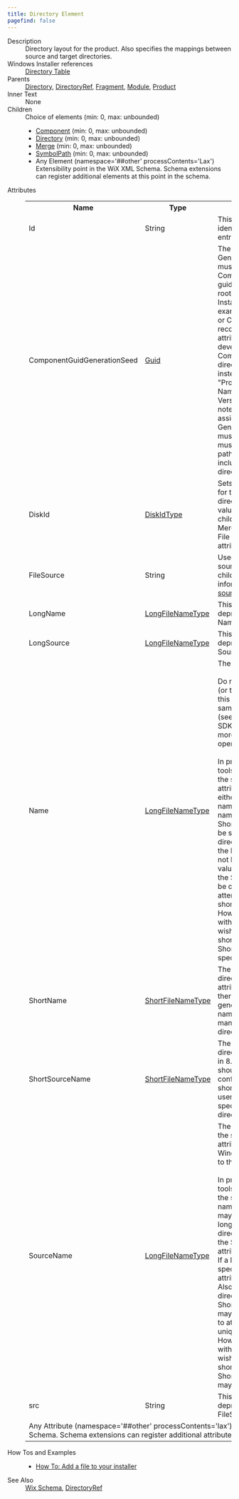 ```yaml
---
title: Directory Element
pagefind: false
---
```

<dl>
  <dt>Description</dt>
  <dd>Directory layout for the product.  Also specifies the mappings between source and target directories.</dd>
  <dt>Windows Installer references</dt>
  <dd>
    <a href="http://msdn.microsoft.com/library/aa368295.aspx" target="_blank">Directory Table</a>
  </dd>
  <dt>Parents</dt>
  <dd>
    <a href="../directory/">Directory</a>, <a href="../directoryref/">DirectoryRef</a>, <a href="../fragment/">Fragment</a>, <a href="../module/">Module</a>, <a href="../product/">Product</a></dd>
  <dt>Inner Text</dt>
  <dd>None</dd>
  <dt>Children</dt>
  <dd>Choice of elements (min: 0, max: unbounded)<ul><li><a href="../component/">Component</a> (min: 0, max: unbounded)</li><li><a href="../directory/">Directory</a> (min: 0, max: unbounded)</li><li><a href="../merge/">Merge</a> (min: 0, max: unbounded)</li><li><a href="../symbolpath/">SymbolPath</a> (min: 0, max: unbounded)</li><li><span class="extension">Any Element (namespace='##other' processContents='Lax')                          Extensibility point in the WiX XML Schema.  Schema extensions can register additional                         elements at this point in the schema.                     </span></li></ul></dd>
  <dt>Attributes</dt>
  <dd>
    <table cellspacing="0" cellpadding="0" class="schema">
      <tr>
        <th width="15%">Name</th>
        <th width="15%">Type</th>
        <th width="65%">Description</th>
        <th width="15%">Required</th>
      </tr>
      <tr>
        <td>Id</td>
        <td>String</td>
        <td>This value is the unique identifier of the directory entry.</td>
        <td>Yes</td>
      </tr>
      <tr>
        <td>ComponentGuidGenerationSeed</td>
        <td><a href="../simple_type_guid/">Guid</a></td>
        <td>                         The Component Guid Generation Seed is a guid that must be used when a Component with the generate guid directive ("*")                         is not rooted in a standard Windows Installer directory (for example, ProgramFilesFolder or CommonFilesFolder).                         It is recommended that this attribute be avoided and that developers install their Components under standard                         directories with unique names instead (for example, "ProgramFilesFolder\Company Name Product Name Version"). It is                         important to note that once a directory is assigned a Component Guid Generation Seed the value must not change until                         (and must be changed when) the path to that directory, including itself and all parent directories, changes.                     </td>
        <td>&nbsp;</td>
      </tr>
      <tr>
        <td>DiskId</td>
        <td><a href="../simple_type_diskidtype/">DiskIdType</a></td>
        <td>                         Sets the default disk identifier for the files contained in this directory.                         This attribute's value may be overridden by a child Component, Directory,                         Merge or File element. See the File or Merge elements' DiskId attribute for                         more information.                     </td>
        <td>&nbsp;</td>
      </tr>
      <tr>
        <td>FileSource</td>
        <td>String</td>
        <td>Used to set the file system source for this directory's child elements. For more information, see <a href="../../../howtos/general/specifying_source_files">Specifying source files</a>.</td>
        <td>&nbsp;</td>
      </tr>
      <tr>
        <td>LongName</td>
        <td><a href="../simple_type_longfilenametype/">LongFileNameType</a></td>
        <td>This attribute has been deprecated; please use the Name attribute instead.</td>
        <td>&nbsp;</td>
      </tr>
      <tr>
        <td>LongSource</td>
        <td><a href="../simple_type_longfilenametype/">LongFileNameType</a></td>
        <td>This attribute has been deprecated; please use the SourceName attribute instead.</td>
        <td>&nbsp;</td>
      </tr>
      <tr>
        <td>Name</td>
        <td><a href="../simple_type_longfilenametype/">LongFileNameType</a></td>
        <td>                         The name of the directory.<br/><br/>                        Do not specify this attribute (or the LongName attribute) if this directory represents                         the same directory as the parent (see the Windows Installer SDK's                         <a href="http://msdn.microsoft.com/library/Aa368295.aspx" target="_blank">Directory table</a>                         topic for more information about the "." operator).<br/><br/>                        In prior versions of the WiX toolset, this attribute specified the short directory name.                         This attribute's value may now be either a short or long directory name.                         If a short directory name is specified, the ShortName attribute may not be specified.                         If a long directory name is specified, the LongName attribute may not be specified.                         Also, if this value is a long directory name, the ShortName attribute may be omitted to                         allow WiX to attempt to generate a unique short directory name.                         However, if this name collides with another directory or you wish to manually specify                         the short directory name, then the ShortName attribute may be specified.                     </td>
        <td>&nbsp;</td>
      </tr>
      <tr>
        <td>ShortName</td>
        <td><a href="../simple_type_shortfilenametype/">ShortFileNameType</a></td>
        <td>                         The short name of the directory in 8.3 format.                         This attribute should only be set if there is a conflict between generated short directory names                         or the user wants to manually specify the short directory name.                     </td>
        <td>&nbsp;</td>
      </tr>
      <tr>
        <td>ShortSourceName</td>
        <td><a href="../simple_type_shortfilenametype/">ShortFileNameType</a></td>
        <td>                         The short name of the directory on the source media in 8.3 format.                         This attribute should only be set if there is a conflict between generated short directory names                         or the user wants to manually specify the short source directory name.                     </td>
        <td>&nbsp;</td>
      </tr>
      <tr>
        <td>SourceName</td>
        <td><a href="../simple_type_longfilenametype/">LongFileNameType</a></td>
        <td>                         The name of the directory on the source media.                         If this attribute is not specified, Windows Installer will default to the Name attribute.<br/><br/>                        In prior versions of the WiX toolset, this attribute specified the short source directory name.                         This attribute's value may now be either a short or long directory name.                         If a short directory name is specified, the ShortSourceName attribute may not be specified.                         If a long directory name is specified, the LongSource attribute may not be specified.                         Also, if this value is a long directory name, the ShortSourceName attribute may be omitted to                         allow WiX to attempt to generate a unique short directory name.                         However, if this name collides with another directory or you wish to manually specify                         the short directory name, then the ShortSourceName attribute may be specified.                     </td>
        <td>&nbsp;</td>
      </tr>
      <tr>
        <td>src</td>
        <td>String</td>
        <td>This attribute has been deprecated; please use the FileSource attribute instead.</td>
        <td>&nbsp;</td>
      </tr>
      <tr>
        <td colspan="4">
          <span class="extension">Any Attribute (namespace='##other' processContents='lax')              Extensibility point in the WiX XML Schema.  Schema extensions can register additional             attributes at this point in the schema.           </span>
        </td>
      </tr>
    </table>
  </dd>
  <dt>How Tos and Examples</dt>
  <dd>
    <ul>
      <li>
        <a href="../../../howtos/files_and_registry/add_a_file">How To: Add a file to your installer</a>
      </li>
    </ul>
  </dd>
  <dt>See Also</dt>
  <dd>
    <a href="../">Wix Schema</a>, <a href="../directoryref/">DirectoryRef</a></dd>
</dl>

